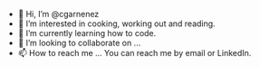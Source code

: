 - 👋 Hi, I’m @cgarnenez
- 👀 I’m interested in cooking, working out and reading.
- 🌱 I’m currently learning how to code.
- 💞️ I’m looking to collaborate on ...
- 📫 How to reach me ... You can reach me by email or LinkedIn.

<!---
cgarnenez/cgarnenez is a ✨ special ✨ repository because its `README.md` (this file) appears on your GitHub profile.
You can click the Preview link to take a look at your changes.
--->
